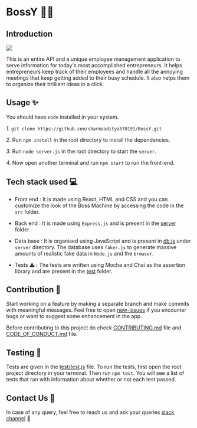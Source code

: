 # BossY 👨‍💻

## Introduction 

[<img src="https://img.shields.io/badge/GSSOC-20-orange?style=for-the-badge">](https://www.gssoc.tech/)<br />

This is an entire API and a unique employee management application to serve information for today's most accomplished entrepreneurs. It helps entrepreneurs keep track of their employees and handle all the annoying meetings that keep getting added to their busy schedule. It also helps them to organize their brilliant ideas in a click.  


## Usage ✨

You should have `node` installed in your system.  

*1.* `git clone https://github.com/sharmaaditya570191/BossY.git` 

*2.* Run `npm install` in the root directory to install the dependencies. 
 
*3.* Run `node server.js` in the root directory to start the `server`.  

*4.* Now open another terminal and run `npm start` to run the front-end.


## Tech stack used 💻

- Front end : It is made using React, HTML and CSS and you can customize the look of the Boss Machine by accessing the code in the `src` folder. 

- Back end : It is made using `Express.js` and is present in the [server](https://github.com/sharmaaditya570191/BossY/tree/master/server) folder.  

- Data base : It is organised using JavaScript and is present in [db.js](https://github.com/sharmaaditya570191/BossY/blob/master/server/db.js) under `server` directory. The database uses `faker.js` to generate massive amounts of realistic fake data in `Node.js` and the `browser`.

- Tests ⚠️ : The tests are written using Mocha and Chai as the assertion library and are present in the [test](https://github.com/sharmaaditya570191/BossY/tree/master/test) folder.  


## Contribution 🤝 

Start working on a feature by making a separate branch and make commits with meaningful messages. Feel free to open [new-issues](https://github.com/sharmaaditya570191/BossY/issues/new) if you encounter bugs or want to suggest some enhancement in the app.  

Before contributing to this project do check [CONTRIBUTING.md](./CONTRIBUTING.md) file and [CODE_OF_CONDUCT.md](./CODE_OF_CONDUCT.md) file.


## Testing 🧪 

Tests are given in the [test/test.js](https://github.com/sharmaaditya570191/BossY/blob/master/test/test.js) file. To run the tests, first open the root project directory in your terminal. Then run `npm test`. You will see a list of tests that ran with information about whether or not each test passed. 


## Contact Us 📝 

In case of any query, feel free to reach us and ask your queries [slack channel](https://slack.com/signin) 🙌.

